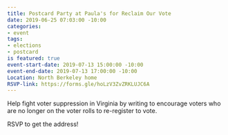 ```yaml
---
title: Postcard Party at Paula's for Reclaim Our Vote
date: 2019-06-25 07:03:00 -10:00
categories:
- event
tags:
- elections
- postcard
is featured: true
event-start-date: 2019-07-13 15:00:00 -10:00
event-end-date: 2019-07-13 17:00:00 -10:00
Location: North Berkeley home
RSVP-link: https://forms.gle/hoLzV3ZvZRKLUJC6A
---
```


Help fight voter suppression in Virginia by writing to encourage voters who are no longer on the voter rolls to re-register to vote.

RSVP to get the address!